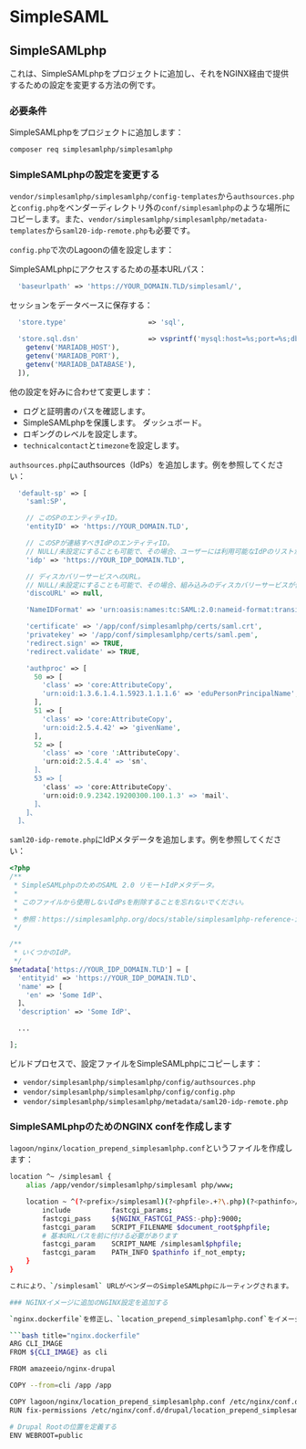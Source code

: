 # SimpleSAML

## SimpleSAMLphp

これは、SimpleSAMLphpをプロジェクトに追加し、それをNGINX経由で提供するための設定を変更する方法の例です。

### 必要条件

SimpleSAMLphpをプロジェクトに追加します：

```bash title="Composerを使用してプロジェクトにSimpleSAMLphpを追加する"
composer req simplesamlphp/simplesamlphp
```

### SimpleSAMLphpの設定を変更する

`vendor/simplesamlphp/simplesamlphp/config-templates`から`authsources.php`と`config.php`をベンダーディレクトリ外の`conf/simplesamlphp`のような場所にコピーします。また、`vendor/simplesamlphp/simplesamlphp/metadata-templates`から`saml20-idp-remote.php`も必要です。

`config.php`で次のLagoonの値を設定します：

SimpleSAMLphpにアクセスするための基本URLパス：

```php title="config.php"
  'baseurlpath' => 'https://YOUR_DOMAIN.TLD/simplesaml/',
```

セッションをデータベースに保存する：

```php title="config.php"
  'store.type'                    => 'sql',

  'store.sql.dsn'                 => vsprintf('mysql:host=%s;port=%s;dbname=%s', [
    getenv('MARIADB_HOST'),
    getenv('MARIADB_PORT'),
    getenv('MARIADB_DATABASE'),
  ]),
```

他の設定を好みに合わせて変更します：

* ログと証明書のパスを確認します。
* SimpleSAMLphpを保護します。 ダッシュボード。
* ロギングのレベルを設定します。
* `technicalcontact`と`timezone`を設定します。

`authsources.php`にauthsources（IdPs）を追加します。例を参照してください：

```php title="authsources.php"
  'default-sp' => [
    'saml:SP',

    // このSPのエンティティID。
    'entityID' => 'https://YOUR_DOMAIN.TLD',

    // このSPが連絡すべきIdPのエンティティID。
    // NULL/未設定にすることも可能で、その場合、ユーザーには利用可能なIdPのリストが表示されます。
    'idp' => 'https://YOUR_IDP_DOMAIN.TLD',

    // ディスカバリーサービスへのURL。
    // NULL/未設定にすることも可能で、その場合、組み込みのディスカバリーサービスが使用されます。
    'discoURL' => null,

    'NameIDFormat' => 'urn:oasis:names:tc:SAML:2.0:nameid-format:transient',

    'certificate' => '/app/conf/simplesamlphp/certs/saml.crt',
    'privatekey' => '/app/conf/simplesamlphp/certs/saml.pem',
    'redirect.sign' => TRUE,
    'redirect.validate' => TRUE,

    'authproc' => [
      50 => [
        'class' => 'core:AttributeCopy',
        'urn:oid:1.3.6.1.4.1.5923.1.1.1.6' => 'eduPersonPrincipalName',
      ],
      51 => [
        'class' => 'core:AttributeCopy',
        'urn:oid:2.5.4.42' => 'givenName',
      ],
      52 => [
        'class' => 'core ':AttributeCopy'、
        'urn:oid:2.5.4.4' => 'sn'、
      ]、
      53 => [
        'class' => 'core:AttributeCopy'、
        'urn:oid:0.9.2342.19200300.100.1.3' => 'mail'、
      ]、
    ]、
  ]、

```

`saml20-idp-remote.php`にIdPメタデータを追加します。例を参照してください：

```php title="saml20-idp-remote.php"
<?php
/**
 * SimpleSAMLphpのためのSAML 2.0 リモートIdPメタデータ。
 *
 * このファイルから使用しないIdPsを削除することを忘れないでください。
 *
 * 参照：https://simplesamlphp.org/docs/stable/simplesamlphp-reference-idp-remote
 */

/**
 * いくつかのIdP。
 */
$metadata['https://YOUR_IDP_DOMAIN.TLD'] = [
  'entityid' => 'https://YOUR_IDP_DOMAIN.TLD'、
  'name' => [
    'en' => 'Some IdP'、
  ]、
  'description' => 'Some IdP'、

  ...

];
```

ビルドプロセスで、設定ファイルをSimpleSAMLphpにコピーします：

* `vendor/simplesamlphp/simplesamlphp/config/authsources.php`
* `vendor/simplesamlphp/simplesamlphp/config/config.php`
* `vendor/simplesamlphp/simplesamlphp/metadata/saml20-idp-remote.php`

### SimpleSAMLphpのためのNGINX confを作成します

`lagoon/nginx/location_prepend_simplesamlphp.conf`というファイルを作成します：

```bash title="location_prepend_simplesamlphp.conf"
location ^~ /simplesaml {
    alias /app/vendor/simplesamlphp/simplesaml php/www;

    location ~ ^(?<prefix>/simplesaml)(?<phpfile>.+?\.php)(?<pathinfo>/.*)?$ {
        include          fastcgi_params;
        fastcgi_pass     ${NGINX_FASTCGI_PASS:-php}:9000;
        fastcgi_param    SCRIPT_FILENAME $document_root$phpfile;
        # 基本URLパスを前に付ける必要があります
        fastcgi_param    SCRIPT_NAME /simplesaml$phpfile;
        fastcgi_param    PATH_INFO $pathinfo if_not_empty;
    }
}

これにより、`/simplesaml` URLがベンダーのSimpleSAMLphpにルーティングされます。

### NGINXイメージに追加のNGINX設定を追加する

`nginx.dockerfile`を修正し、`location_prepend_simplesamlphp.conf`をイメージに追加します：

```bash title="nginx.dockerfile"
ARG CLI_IMAGE
FROM ${CLI_IMAGE} as cli

FROM amazeeio/nginx-drupal

COPY --from=cli /app /app

COPY lagoon/nginx/location_prepend_simplesamlphp.conf /etc/nginx/conf.d/drupal/location_prepend_simplesamlphp.conf
RUN fix-permissions /etc/nginx/conf.d/drupal/location_prepend_simplesamlphp.conf

# Drupal Rootの位置を定義する
ENV WEBROOT=public
```
